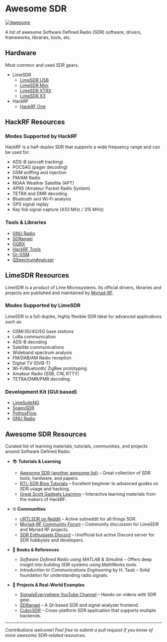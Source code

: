 # Awesome SDR

[![Awesome](https://cdn.rawgit.com/sindresorhus/awesome/d7305f38d29fed78fa85652e3a63e154dd8e8829/media/badge.svg)](https://github.com/sindresorhus/awesome) 


A list of awesome Software Defined Radio (SDR) software, drivers, frameworks, libraries, tools, etc.

## Hardware

Most common and used SDR gears.

- LimeSDR
  - [LimeSDR USB](https://limemicro.com/sdr/limesdr-usb/)
  - [LimeSDR Mini](https://limemicro.com/sdr/limesdr-mini-2-0/)
  - [LimeSDR XTRX](https://limemicro.com/sdr/limesdr-xtrx/)
  - [LimeSDR X3](https://limemicro.com/sdr/limesdr-x3/)
- HackRF
  - [HackRF One](https://greatscottgadgets.com/hackrf/one/)

## HackRF Resources

### Modes Supported by HackRF

HackRF is a half-duplex SDR that supports a wide frequency range and can be used for:

- ADS-B (aircraft tracking)
- POCSAG (pager decoding)
- GSM sniffing and injection
- FM/AM Radio
- NOAA Weather Satellite (APT)
- APRS (Amateur Packet Radio System)
- TETRA and DMR decoding
- Bluetooth and Wi-Fi analysis
- GPS signal replay
- Key fob signal capture (433 MHz / 315 MHz)

### Tools & Libraries

- [GNU Radio](https://github.com/gnuradio/gnuradio)
- [SDRangel](https://github.com/f4exb/sdrangel)
- [GQRX](https://github.com/csete/gqrx)
- [HackRF Tools](https://github.com/mossmann/hackrf)
- [Gr-GSM](https://github.com/ptrkrysik/gr-gsm)
- [QSpectrumAnalyzer](https://github.com/xmikos/qspectrumanalyzer)

## LimeSDR Resources

LimeSDR is a product of Lime Microsystems. Its official drivers, libraries and projects are published and maintained by [Myriad-RF](https://myriadrf.org/).

### Modes Supported by LimeSDR

LimeSDR is a full-duplex, highly flexible SDR ideal for advanced applications such as:

- GSM/3G/4G/5G base stations
- LoRa communication
- ADS-B decoding
- Satellite communications
- Wideband spectrum analysis
- FM/DAB/AM Radio reception
- Digital TV (DVB-T)
- Wi-Fi/Bluetooth/ ZigBee prototyping
- Amateur Radio (SSB, CW, RTTY)
- TETRA/DMR/PMR decoding

### Development Kit (GUI based)

- [LimeSuiteNG](https://github.com/myriadrf/LimeSuiteNG)
- [SoapySDR](https://github.com/pothosware/SoapySDR)
- [PothosFlow](https://github.com/pothosware/PothosFlow)
- [GNU Radio](https://github.com/gnuradio/gnuradio)

## Awesome SDR Resources

Curated list of learning materials, tutorials, communities, and projects around Software Defined Radio:

- 📚 **Tutorials & Learning**
  - [Awesome SDR (another awesome list)](https://github.com/ucsd-ccbb/awesome-sdr) – Great collection of SDR tools, hardware, and papers.
  - [RTL-SDR Blog Tutorials](https://www.rtl-sdr.com/tutorials/) – Excellent beginner to advanced guides on SDR usage and hacking.
  - [Great Scott Gadgets Learning](https://learn.greatscottgadgets.com/) – Interactive learning materials from the makers of HackRF.

- 🌐 **Communities**
  - [r/RTLSDR on Reddit](https://www.reddit.com/r/RTLSDR/) – Active subreddit for all things SDR.
  - [Myriad-RF Community Forum](https://discourse.myriadrf.org/) – Community discussion for LimeSDR and Myriad RF projects.
  - [SDR Enthusiasts Discord](https://discord.gg/sdr) – Unofficial but active Discord server for SDR hobbyists and developers.

- 🧠 **Books & References**
  - *Software Defined Radio using MATLAB & Simulink* – Offers deep insight into building SDR systems using MathWorks tools.
  - *Introduction to Communications Engineering* by H. Taub – Solid foundation for understanding radio signals.

- 🔧 **Projects & Real-World Examples**
  - [SignalsEverywhere YouTube Channel](https://www.youtube.com/c/SignalsEverywhere) – Hands-on videos with SDR gear.
  - [SDRangel](https://github.com/f4exb/sdrangel) – A Qt-based SDR and signal analyzer frontend.
  - [CubicSDR](https://github.com/cjcliffe/CubicSDR) – Cross-platform SDR application that supports multiple backends.



---
_Contributions welcome! Feel free to submit a pull request if you know of more awesome SDR-related resources._

